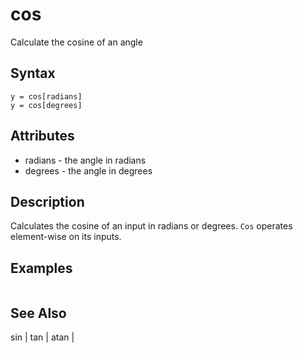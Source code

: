 # cos

Calculate the cosine of an angle

## Syntax

```
y = cos[radians]
y = cos[degrees]
```

## Attributes

- radians - the angle in radians
- degrees - the angle in degrees

## Description

Calculates the cosine of an input in radians or degrees. `Cos` operates element-wise on its inputs.

## Examples

```

```

## See Also

sin | tan | atan | 